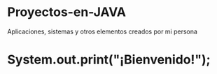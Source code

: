 # Proyectos-en-JAVA

Aplicaciones, sistemas y otros elementos creados por mi persona

# System.out.print("¡Bienvenido!");
